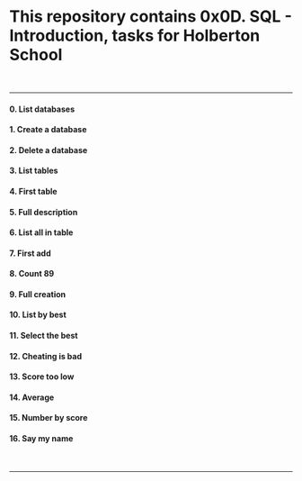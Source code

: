 <h1>This repository contains 0x0D. SQL - Introduction, tasks for Holberton School</h1>
<br>
<hr>
<h4>0. List databases</h4>
<h4>1. Create a database</h4>
<h4>2. Delete a database</h4>
<h4>3. List tables</h4>
<h4>4. First table</h4>
<h4>5. Full description</h4>
<h4>6. List all in table</h4>
<h4>7. First add</h4>
<h4>8. Count 89</h4>
<h4>9. Full creation</h4>
<h4>10. List by best</h4>
<h4>11. Select the best</h4>
<h4>12. Cheating is bad</h4>
<h4>13. Score too low</h4>
<h4>14. Average</h4>
<h4>15. Number by score</h4>
<h4>16. Say my name</h4>
<br>
<hr>
